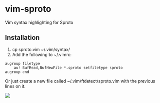 # vim-sproto

Vim syntax highlighting for Sproto

## Installation
1. cp sproto.vim ~/.vim/syntax/
2. Add the following to ~/.vimrc:

```vim
augroup filetype
    au! BufRead,BufNewFile *.sproto setfiletype sproto
augroup end
```

Or just create a new file called ~/.vim/ftdetect/sproto.vim with the previous lines on it.

<img src="http://i3.tietuku.com/9dacb2f4142a67c3.png">
